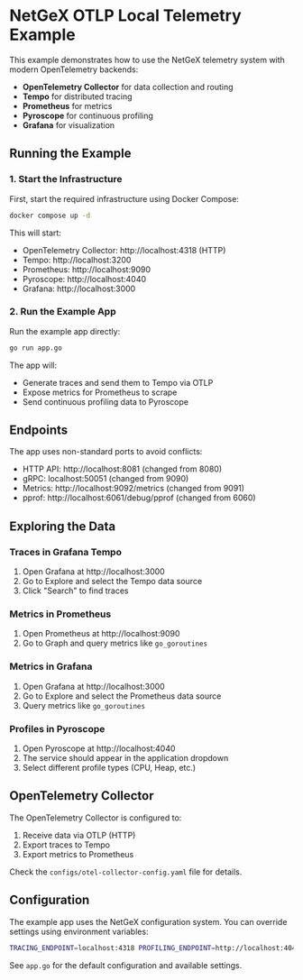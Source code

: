 # NetGeX OTLP Local Telemetry Example

This example demonstrates how to use the NetGeX telemetry system with modern OpenTelemetry backends:
- **OpenTelemetry Collector** for data collection and routing
- **Tempo** for distributed tracing
- **Prometheus** for metrics
- **Pyroscope** for continuous profiling
- **Grafana** for visualization

## Running the Example

### 1. Start the Infrastructure

First, start the required infrastructure using Docker Compose:

```bash
docker compose up -d
```

This will start:
- OpenTelemetry Collector: http://localhost:4318 (HTTP)
- Tempo: http://localhost:3200
- Prometheus: http://localhost:9090
- Pyroscope: http://localhost:4040
- Grafana: http://localhost:3000

### 2. Run the Example App

Run the example app directly:

```bash
go run app.go
```

The app will:
- Generate traces and send them to Tempo via OTLP
- Expose metrics for Prometheus to scrape
- Send continuous profiling data to Pyroscope

## Endpoints

The app uses non-standard ports to avoid conflicts:
- HTTP API: http://localhost:8081 (changed from 8080)
- gRPC: localhost:50051 (changed from 9090)
- Metrics: http://localhost:9092/metrics (changed from 9091)
- pprof: http://localhost:6061/debug/pprof (changed from 6060)

## Exploring the Data

### Traces in Grafana Tempo
1. Open Grafana at http://localhost:3000
2. Go to Explore and select the Tempo data source
3. Click "Search" to find traces

### Metrics in Prometheus
1. Open Prometheus at http://localhost:9090
2. Go to Graph and query metrics like `go_goroutines`

### Metrics in Grafana
1. Open Grafana at http://localhost:3000
2. Go to Explore and select the Prometheus data source
3. Query metrics like `go_goroutines`

### Profiles in Pyroscope
1. Open Pyroscope at http://localhost:4040
2. The service should appear in the application dropdown 
3. Select different profile types (CPU, Heap, etc.)

## OpenTelemetry Collector

The OpenTelemetry Collector is configured to:
1. Receive data via OTLP (HTTP)
2. Export traces to Tempo
3. Export metrics to Prometheus

Check the `configs/otel-collector-config.yaml` file for details.

## Configuration

The example app uses the NetGeX configuration system. You can override settings using environment variables:

```bash
TRACING_ENDPOINT=localhost:4318 PROFILING_ENDPOINT=http://localhost:4040 go run app.go
```

See `app.go` for the default configuration and available settings. 